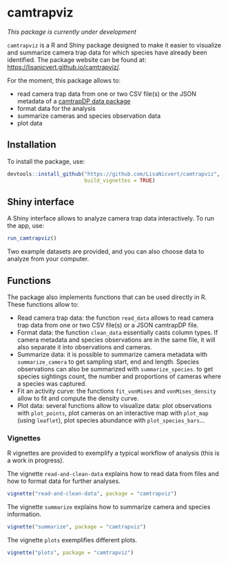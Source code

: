 # camtrapviz

*This package is currently under development*

`camtrapviz` is a R and Shiny package designed to make it easier to visualize and summarize camera trap data for which species have already been identified. The package website can be found at: <https://lisanicvert.github.io/camtrapviz/>.

For the moment, this package allows to:

-   read camera trap data from one or two CSV file(s) or the JSON metadata of a [camtrapDP data package](https://tdwg.github.io/camtrap-dp/)
-   format data for the analysis
-   summarize cameras and species observation data
-   plot data

## Installation

To install the package, use:

``` r
devtools::install_github("https://github.com/LisaNicvert/camtrapviz", 
                         build_vignettes = TRUE)
```

## Shiny interface

A Shiny interface allows to analyze camera trap data interactively. To run the app, use:

``` r
run_camtrapviz()
```

Two example datasets are provided, and you can also choose data to analyze from your computer.

## Functions

The package also implements functions that can be used directly in R. These functions allow to:

-   Read camera trap data: the function `read_data` allows to read camera trap data from one or two CSV file(s) or a JSON camtrapDP file.
-   Format data: the function `clean_data` essentially casts column types. If camera metadata and species observations are in the same file, it will also separate it into observations and cameras.
-   Summarize data: it is possible to summarize camera metadata with `summarize_camera` to get sampling start, end and length. Species observations can also be summarized with `summarize_species`. to get species sightings count, the number and proportions of cameras where a species was captured.
-   Fit an activity curve: the functions `fit_vonMises` and `vonMises_density` allow to fit and compute the density curve.
-   Plot data: several functions allow to visualize data: plot observations with `plot_points`, plot cameras on an interactive map with `plot_map` (using `leaflet`), plot species abundance with `plot_species_bars`...

### Vignettes

R vignettes are provided to exemplify a typical workflow of analysis (this is a work in progress).

The vignette `read-and-clean-data` explains how to read data from files and how to format data for further analyses.

``` r
vignette("read-and-clean-data", package = "camtrapviz")
```

The vignette `summarize` explains how to summarize camera and species information.

``` r
vignette("summarize", package = "camtrapviz")
```

The vignette `plots` exemplifies different plots.

``` r
vignette("plots", package = "camtrapviz")
```
